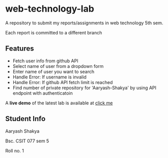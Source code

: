 # web-technology-lab

A repository to submit my reports/assignments in web technology 5th sem.

Each report is committed to a different branch

## Features
+ Fetch user info from github API
+ Select name of user from a dropdown form
+ Enter name of user you want to search
+ Handle Error: If username is invalid
+ Handle Error: If github API fetch limit is reached
+ Find number of private repository for 'Aaryash-Shakya' by using API endpoint with authenticatoin

A **live demo** of the latest lab is available at
[click me](https://aaryash-wt-demo.netlify.app)

## Student Info
Aaryash Shakya

Bsc. CSIT 077  sem 5

Roll no. 1
